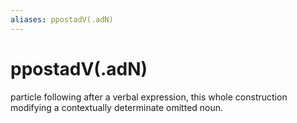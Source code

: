 ```yaml
---
aliases: ppostadV(.adN)
---
```

# ppostadV(.adN)

particle following after a verbal expression, this whole construction modifying a contextually determinate omitted noun.